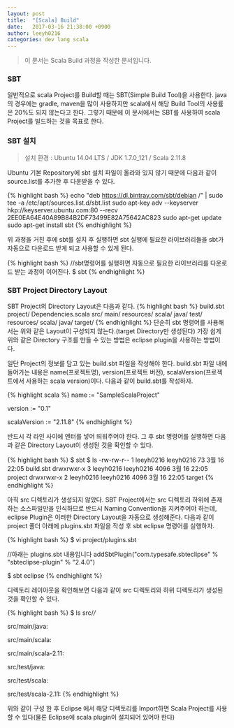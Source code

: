 ```yaml
---
layout: post
title:  "[Scala] Build"
date:   2017-03-16 21:38:00 +0900
author: leeyh0216
categories: dev lang scala
---
```


> 이 문서는 Scala Build 과정을 작성한 문서입니다.

### SBT

일반적으로 scala Project를 Build할 때는 SBT(Simple Build Tool)을 사용한다.
java의 경우에는 gradle, maven을 많이 사용하지만 scala에서 해당 Build Tool의 사용률은 20%도 되지 않는다고 한다.
그렇기 때문에 이 문서에서는 SBT를 사용하여 scala Project를 빌드하는 것을 목표로 한다.

### SBT 설치
> 설치 환경 : Ubuntu 14.04 LTS / JDK 1.7.0_121 / Scala 2.11.8

Ubuntu 기본 Repository에 sbt 설치 파일이 올라와 있지 않기 때문에 다음과 같이 source.list를 추가한 후 다운받을 수 있다.

{% highlight bash %}
echo "deb https://dl.bintray.com/sbt/debian /" | sudo tee -a /etc/apt/sources.list.d/sbt.list
sudo apt-key adv --keyserver hkp://keyserver.ubuntu.com:80 --recv 2EE0EA64E40A89B84B2DF73499E82A75642AC823
sudo apt-get update
sudo apt-get install sbt
{% endhighlight %}

위 과정을 거친 후에 sbt를 설치 후 실행하면 sbt 실행에 필요한 라이브러리들을 sbt가 자동으로 다운로드 받게 되고 사용할 수 있게 된다.

{% highlight bash %}
//sbt명령어를 실행하면 자동으로 필요한 라이브러리를 다운로드 받는 과정이 이어진다.
$ sbt
{% endhighlight %}

### SBT Project Directory Layout

SBT Project의 Directory Layout은 다음과 같다.
{% highlight bash %}
build.sbt
project/
	Dependencies.scala
src/
	main/
		resources/
		scala/
		java/
	test/
		resources/
		scala/
		java/
target/
{% endhighlight %}
단순히 sbt 명령어를 사용해서는 위와 같은 Layout이 구성되지 않는다.(target Directory만 생성된다)
가장 쉽게 위와 같은 Directory 구조를 만들 수 있는 방법은 eclipse plugin을 사용하는 방법이다.

일단 Project의 정보를 담고 있는 build.sbt 파일을 작성해야 한다.
build.sbt 파일 내에 들어가는 내용은 name(프로젝트명), version(프로젝트 버전), scalaVersion(프로젝트에서 사용하는 scala version)이다. 다음과 같이 build.sbt를 작성하자.

{% highlight scala %}
name := "SampleScalaProject"

version := "0.1"

scalaVersion := "2.11.8"
{% endhighlight %}

반드시 각 라인 사이에 엔터를 넣어 띄워주어야 한다.
그 후 sbt 명령어를 실행하면 다음과 같은 Directory Layout이 생성된 것을 확인할 수 있다.

{% highlight bash %}
$ sbt
$ ls
-rw-rw-r-- 1 leeyh0216 leeyh0216   73  3월 16 22:05 build.sbt
drwxrwxr-x 3 leeyh0216 leeyh0216 4096  3월 16 22:05 project
drwxrwxr-x 2 leeyh0216 leeyh0216 4096  3월 16 22:05 target
{% endhighlight %}

아직 src 디렉토리가 생성되지 않았다. SBT Project에서는 src 디렉토리 하위에 존재하는 소스파일만을 인식하므로 반드시 Naming Convention을 지켜주어야 하는데, eclipse Plugin은 이러한 Directory Layout을 자동으로 생성해준다.
다음과 같이 project 폴더 아래에 plugins.sbt 파일을 작성 후 sbt eclipse 명령어를 실행하자.

{% highlight bash %}
$ vi project/plugins.sbt

//아래는 plugins.sbt 내용입니다
addSbtPlugin("com.typesafe.sbteclipse" % "sbteclipse-plugin" % "2.4.0")

$ sbt eclipse
{% endhighlight %}

디렉토리 레이아웃을 확인해보면 다음과 같이 src 디렉토리와 하위 디렉토리가 생성된 것을 확인할 수 있다.

{% highlight bash %}
$  ls src/*/*

src/main/java:

src/main/scala:

src/main/scala-2.11:

src/test/java:

src/test/scala:

src/test/scala-2.11:
{% endhighlight %}

위와 같이 구성 한 후 Eclipse 에서 해당 디렉토리를 Import하면 Scala Project를 사용할 수 있다(물론 Eclipse에 scala plugin이 설치되어 있어야 한다)
